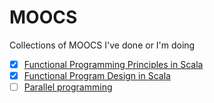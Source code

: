 # MOOCS

Collections of MOOCS I've done or I'm doing

- [X] [Functional Programming Principles in Scala](scala/progfun1)
- [X] [Functional Program Design in Scala](scala/progfun2)
- [ ] [Parallel programming](scala/parprog1)
